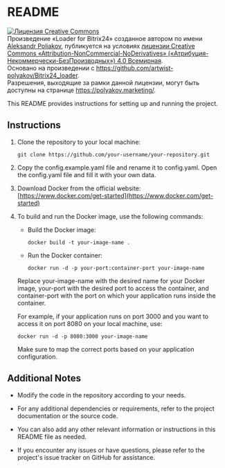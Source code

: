 # README

<a rel="license" href="http://creativecommons.org/licenses/by-nc-nd/4.0/"><img alt="Лицензия Creative Commons" style="border-width:0" src="https://i.creativecommons.org/l/by-nc-nd/4.0/88x31.png" /></a><br />Произведение «<span xmlns:dct="http://purl.org/dc/terms/" href="http://purl.org/dc/dcmitype/InteractiveResource" property="dct:title" rel="dct:type">Loader for Bitrix24</span>» созданное автором по имени <a xmlns:cc="http://creativecommons.org/ns#" href="https://polyakov.marketing/" property="cc:attributionName" rel="cc:attributionURL">Aleksandr Poliakov</a>, публикуется на условиях <a rel="license" href="http://creativecommons.org/licenses/by-nc-nd/4.0/">лицензии Creative Commons «Attribution-NonCommercial-NoDerivatives» («Атрибуция-Некоммерчески-БезПроизводных») 4.0 Всемирная</a>.<br />Основано на произведении с <a xmlns:dct="http://purl.org/dc/terms/" href="https://github.com/artwist-polyakov/Bitrix24_loader" rel="dct:source">https://github.com/artwist-polyakov/Bitrix24_loader</a>.<br />Разрешения, выходящие за рамки данной лицензии, могут быть доступны на странице <a xmlns:cc="http://creativecommons.org/ns#" href="https://polyakov.marketing/" rel="cc:morePermissions">https://polyakov.marketing/</a>.

This README provides instructions for setting up and running the project.

## Instructions

1. Clone the repository to your local machine:
   ```
   git clone https://github.com/your-username/your-repository.git
   ```

2. Copy the config.example.yaml file and rename it to config.yaml. Open the config.yaml file and fill it with your own data.

3. Download Docker from the official website: [https://www.docker.com/get-started](https://www.docker.com/get-started)

4. To build and run the Docker image, use the following commands:

   - Build the Docker image:
     ```
     docker build -t your-image-name .
     ```

   - Run the Docker container:
     ```
     docker run -d -p your-port:container-port your-image-name
     ```

   Replace your-image-name with the desired name for your Docker image, your-port with the desired port to access the container, and container-port with the port on which your application runs inside the container.

   For example, if your application runs on port 3000 and you want to access it on port 8080 on your local machine, use:
   ```
   docker run -d -p 8080:3000 your-image-name
   ```

   Make sure to map the correct ports based on your application configuration.

## Additional Notes

- Modify the code in the repository according to your needs.

- For any additional dependencies or requirements, refer to the project documentation or the source code.

- You can also add any other relevant information or instructions in this README file as needed.

- If you encounter any issues or have questions, please refer to the project's issue tracker on GitHub for assistance.
